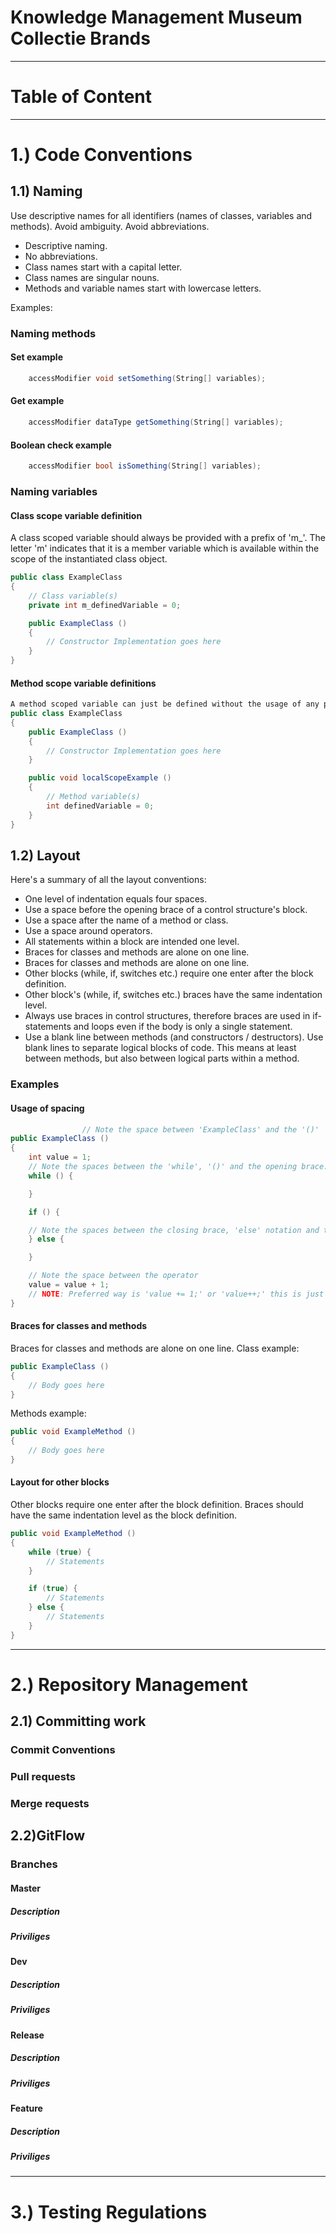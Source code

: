 # Knowledge Management Museum Collectie Brands


___

# Table of Content


___

# 1.) Code Conventions
## 1.1) Naming
Use descriptive names for all identifiers (names of classes, variables and methods). Avoid ambiguity. Avoid abbreviations. 

* Descriptive naming.
* No abbreviations.
* Class names start with a capital letter.
* Class names are singular nouns.
* Methods and variable names start with lowercase letters. 



Examples:
### Naming methods
#### Set example
```csharp
 	accessModifier void setSomething(String[] variables);
```

#### Get example
```csharp
 	accessModifier dataType getSomething(String[] variables);
```

#### Boolean check example
```csharp
 	accessModifier bool isSomething(String[] variables);
```


### Naming variables
#### Class scope variable definition
A class scoped variable should always be provided with a prefix of 'm_'. The letter 'm' indicates that it is a member variable which is available within the scope of the instantiated class object.

```csharp
public class ExampleClass
{
	// Class variable(s)
	private int m_definedVariable = 0;

	public ExampleClass ()
	{
		// Constructor Implementation goes here
	}
}
```

#### Method scope variable definitions
```csharp
A method scoped variable can just be defined without the usage of any prefix.
public class ExampleClass
{
	public ExampleClass ()
	{
		// Constructor Implementation goes here
	}

	public void localScopeExample ()
	{
		// Method variable(s)
		int definedVariable = 0;
	}
}
```

## 1.2) Layout
Here's a summary of all the layout conventions:

* One level of indentation equals four spaces.
* Use a space before the opening brace of a control structure's block.
* Use a space after the name of a method or class.
* Use a space around operators.
* All statements within a block are intended one level.
* Braces for classes and methods are alone on one line.
* Braces for classes and methods are alone on one line.
* Other blocks (while, if, switches etc.) require one enter after the block definition.
* Other block's (while, if, switches etc.) braces have the same indentation level.
* Always use braces in control structures, therefore braces are used in if-statements and loops even if the body is only a single statement. 
* Use a blank line between methods (and constructors / destructors). Use blank lines to separate logical blocks of code. This means at least between methods, but also between logical parts within a method.

### Examples
#### Usage of spacing
```csharp
				// Note the space between 'ExampleClass' and the '()'
public ExampleClass () 
{
	int value = 1;
	// Note the spaces between the 'while', '()' and the opening brace.
	while () {

	}

	if () {

	// Note the spaces between the closing brace, 'else' notation and the opening brace.
	} else {

	}

	// Note the space between the operator
	value = value + 1;
	// NOTE: Preferred way is 'value += 1;' or 'value++;' this is just a depication of usage of spacing with operators.  
}
```
#### Braces for classes and methods
Braces for classes and methods are alone on one line.
Class example:
```csharp
public ExampleClass () 
{
	// Body goes here
}
```

Methods example:
```csharp
public void ExampleMethod ()
{
	// Body goes here
}
```

#### Layout for other blocks
Other blocks require one enter after the block definition. Braces should have the same indentation level as the block definition.
```csharp
public void ExampleMethod ()
{
	while (true) {
		// Statements
	}

	if (true) {
		// Statements
	} else {
		// Statements
	}
}
```

___

# 2.) Repository Management
## 2.1) Committing work
### Commit Conventions

### Pull requests

### Merge requests

## 2.2)GitFlow
### Branches
#### Master
##### Description
##### Priviliges

#### Dev
##### Description
##### Priviliges

#### Release
##### Description
##### Priviliges

#### Feature
##### Description
##### Priviliges
___


# 3.) Testing Regulations